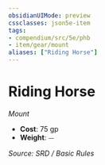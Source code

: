 ```yaml
---
obsidianUIMode: preview
cssclasses: json5e-item
tags:
- compendium/src/5e/phb
- item/gear/mount
aliases: ["Riding Horse"]
---
```

# Riding Horse
*Mount*  

- **Cost**: 75 gp
- **Weight**: ⏤

*Source: SRD / Basic Rules*